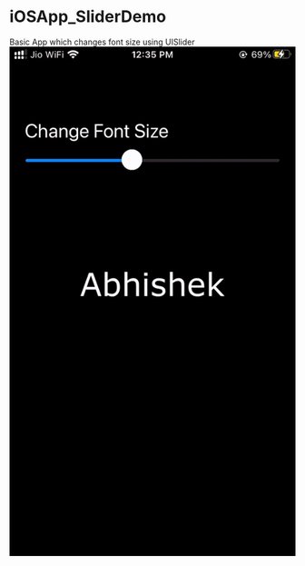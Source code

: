 # iOSApp_SliderDemo
Basic App which changes font size using UISlider
![picture](https://github.com/abhishek-bodapati/abhishek-bodapati/blob/main/demo/sliderdemo.gif)
